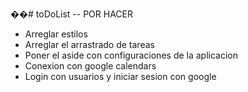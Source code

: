 ��#   t o D o L i s t 
 
 -- POR HACER 
  - Arreglar estilos
  - Arreglar el arrastrado de tareas
  - Poner el aside con configuraciones de la aplicacion
  - Conexion con google calendars
  - Login con usuarios y iniciar sesion con google
    
